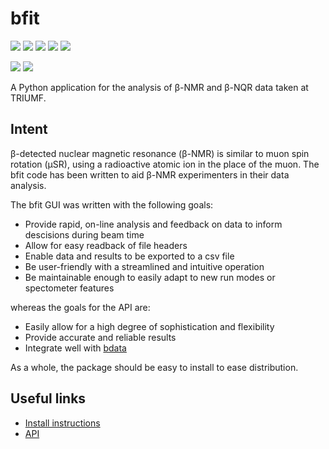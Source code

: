 # bfit

<a href="https://pypi.org/project/bfit/" alt="PyPI Version"><img src="https://img.shields.io/pypi/v/bfit?label=PyPI%20Version"/></a>
<img src="https://img.shields.io/pypi/format/bfit?label=PyPI%20Format"/>
<img src="https://img.shields.io/github/languages/code-size/dfujim/bfit"/>
<img src="https://img.shields.io/tokei/lines/github/dfujim/bfit"/>
<img src="https://img.shields.io/pypi/l/bfit"/>

<a href="https://github.com/dfujim/bfit/commits/master" alt="Commits"><img src="https://img.shields.io/github/commits-since/dfujim/bfit/latest/master"/></a>
<a href="https://github.com/dfujim/bfit/commits/master" alt="Commits"><img src="https://img.shields.io/github/last-commit/dfujim/bfit"/></a>

A Python application for the analysis of β-NMR and β-NQR data taken at TRIUMF. 

## Intent

β-detected nuclear magnetic resonance (β-NMR) is similar to muon spin rotation (μSR), using a radioactive atomic ion in the place of the muon. The bfit code has been written to aid β-NMR experimenters in their data analysis. 

The bfit GUI was written with the following goals: 

* Provide rapid, on-line analysis and feedback on data to inform descisions during beam time
* Allow for easy readback of file headers
* Enable data and results to be exported to a csv file
* Be user-friendly with a streamlined and intuitive operation
* Be maintainable enough to easily adapt to new run modes or spectometer features

whereas the goals for the API are:

* Easily allow for a high degree of sophistication and flexibility
* Provide accurate and reliable results
* Integrate well with [bdata](https://github.com/dfujim/bdata)

As a whole, the package should be easy to install to ease distribution.

## Useful links

* [Install instructions](https://github.com/dfujim/bfit/wiki/Installation-and-first-startup)
* [API](https://github.com/dfujim/bfit/wiki/API-Reference)
